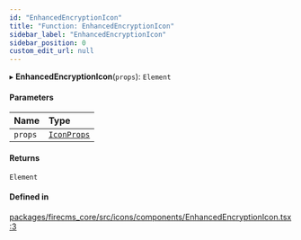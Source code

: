 ```yaml
---
id: "EnhancedEncryptionIcon"
title: "Function: EnhancedEncryptionIcon"
sidebar_label: "EnhancedEncryptionIcon"
sidebar_position: 0
custom_edit_url: null
---
```


▸ **EnhancedEncryptionIcon**(`props`): `Element`

#### Parameters

| Name | Type |
| :------ | :------ |
| `props` | [`IconProps`](../types/IconProps.md) |

#### Returns

`Element`

#### Defined in

[packages/firecms_core/src/icons/components/EnhancedEncryptionIcon.tsx:3](https://github.com/FireCMSco/firecms/blob/d45f3739/packages/firecms_core/src/icons/components/EnhancedEncryptionIcon.tsx#L3)
